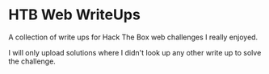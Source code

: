 # HTB Web WriteUps

A collection of write ups for Hack The Box web challenges I really enjoyed. 

I will only upload solutions where I didn't look up any other write up to solve the challenge.
